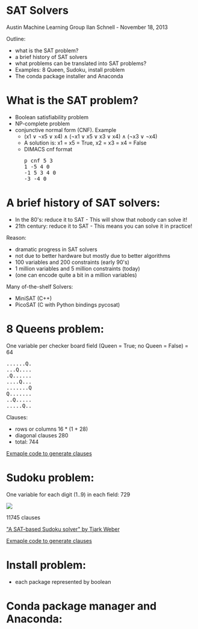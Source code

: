 SAT Solvers
===========

Austin Machine Learning Group
Ilan Schnell - November 18, 2013

Outline:
  * what is the SAT problem?
  * a brief history of SAT solvers
  * what problems can be translated into SAT problems?
  * Examples: 8 Queen, Sudoku, install problem
  * The conda package installer and Anaconda


What is the SAT problem?
========================

  * Boolean satisfiability problem
  * NP-complete problem
  * conjunctive normal form (CNF).  Example
      * (x1 ∨ ¬x5 ∨ x4) ∧ (¬x1 ∨ x5 ∨ x3 ∨ x4) ∧ (¬x3 ∨ ¬x4)
      * A solution is: x1 = x5 = True, x2 = x3 = x4 = False
      * DIMACS cnf format
        <pre>p cnf 5 3
        1 -5 4 0
        -1 5 3 4 0
        -3 -4 0</pre>


A brief history of SAT solvers:
===============================

  * In the 80's: reduce it to SAT - This will show that nobody can solve it!
  * 21th century: reduce it to SAT - This means you can solve it in practice!

Reason:
  * dramatic progress in SAT solvers
  * not due to better hardware but mostly due to better algorithms
  * 100 variables and 200 constraints (early 90's)
  * 1 million variables and 5 million constraints (today)
  * (one can encode quite a bit in a million variables)

Many of-the-shelf Solvers:
  * MiniSAT (C++)
  * PicoSAT (C with Python bindings pycosat)


8 Queens problem:
=================

One variable per checker board field (Queen = True; no Queen = False) = 64
<pre>
......Q.
...Q....
.Q......
....Q...
.......Q
Q.......
..Q.....
.....Q..
</pre>
Clauses:
  * rows or columns 16 * (1 + 28)
  * diagonal clauses 280
  * total: 744

<a href="https://github.com/ContinuumIO/pycosat/blob/master/examples/8queens.py">Exmaple code to generate clauses</a>


Sudoku problem:
===============

One variable for each digit (1..9) in each field: 729

<img src="http://3.bp.blogspot.com/_Kh0CZuWd0T8/Sn_y7ihXuyI/AAAAAAAAFC4/DB1NpTv3gbk/s400/printable+sudoku+%281%29.jpg">

11745 clauses

<a href="https://www.lri.fr/~conchon/mpri/weber.pdf">
"A SAT-based Sudoku solver" by Tjark Weber</a>

<a href="https://github.com/ContinuumIO/pycosat/blob/master/examples/sudoku.py">Exmaple code to generate clauses</a>


Install problem:
================

  * each package represented by boolean

Conda package manager and Anaconda:
===================================
